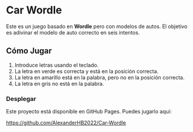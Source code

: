 # Car Wordle

Este es un juego basado en **Wordle** pero con modelos de autos. El objetivo es adivinar el modelo de auto correcto en seis intentos.

## Cómo Jugar

1. Introduce letras usando el teclado.
2. La letra en verde es correcta y está en la posición correcta.
3. La letra en amarillo está en la palabra, pero no en la posición correcta.
4. La letra en gris no está en la palabra.

### Desplegar

Este proyecto está disponible en GitHub Pages. Puedes jugarlo aquí:

https://github.com/AlexanderHB2022/Car-Wordle
